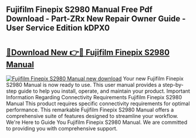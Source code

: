 ## Fujifilm Finepix S2980 Manual Free Pdf Download - Part-ZRx New Repair Owner Guide - User Service Edition kDPX0

# <h2><a href="http://cf24208.oget.top/?id=Fujifilm+Finepix+S2980+Manual">🔗Download New 👉🔴 Fujifilm Finepix S2980 Manual</a></h2>

[![Fujifilm Finepix S2980 Manual new download](https://i.imgur.com/5g1atiW.png)](http://cf24208.oget.top/?id=Fujifilm+Finepix+S2980+Manual)
Your new Fujifilm Finepix S2980 Manual is now ready to use. This user manual provides a step-by-step guide to help you install, operate, and maintain your product. Important Information Regarding Connectivity Requirements Fujifilm Finepix S2980 Manual This product requires specific connectivity requirements for optimal performance. This remarkable Fujifilm Finepix S2980 Manual offers a comprehensive suite of features designed to streamline your workflow. We're Here to Guide You Fujifilm Finepix S2980 Manual. We are committed to providing you with comprehensive support.

